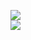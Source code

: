 [![](https://img.shields.io/badge/Made%20With-Github%20Spray-lightgrey.svg?style=for-the-badge&logo=github)](https://github.com/Annihil/github-spray#24172)  
[![](https://i.imgur.com/2DrTn0Z.gif)](https://github.com/Annihil/github-spray)
